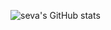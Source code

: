 ![seva's GitHub stats](https://github-readme-stats.vercel.app/api?username=sevaaaDev&show_icons=true&theme=radical)
